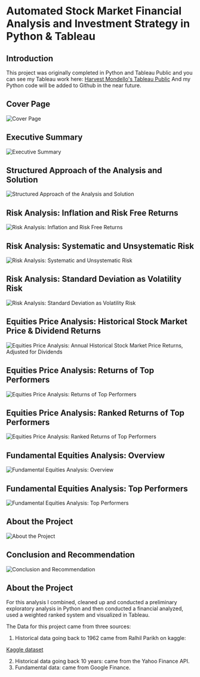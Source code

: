 # Automated Stock Market Financial Analysis and Investment Strategy   in Python & Tableau

## Introduction

This project was originally completed in Python and Tableau Public and you can see my Tableau work here: 
<a href="https://public.tableau.com/app/profile/harvest.mondello/viz/Capstone2StocksAnalysisFinal/0_CoverPage"> Harvest Mondello's Tableau Public</a> And my Python code will be added to Github in the near future.

## Cover Page
![Cover Page](https://github.com/HarvestMondello/automate-stock-market-financial-analysis-and-investment-strategy/blob/main/assets/stock-financial-analysis-1.png)

## Executive Summary
![Executive Summary](https://github.com/HarvestMondello/automate-stock-market-financial-analysis-and-investment-strategy/blob/main/assets/stock-financial-analysis-2.png)

## Structured Approach of the Analysis and Solution
![Structured Approach of the Analysis and Solution](https://github.com/HarvestMondello/automate-stock-market-financial-analysis-and-investment-strategy/blob/main/assets/stock-financial-analysis-3.png)

## Risk Analysis: Inflation and Risk Free Returns
![Risk Analysis: Inflation and Risk Free Returns](https://github.com/HarvestMondello/automate-stock-market-financial-analysis-and-investment-strategy/blob/main/assets/stock-financial-analysis-4.png)

## Risk Analysis: Systematic and Unsystematic Risk
![Risk Analysis: Systematic and Unsystematic Risk](https://github.com/HarvestMondello/automate-stock-market-financial-analysis-and-investment-strategy/blob/main/assets/stock-financial-analysis-5.png)

## Risk Analysis: Standard Deviation as Volatility Risk
![Risk Analysis: Standard Deviation as Volatility Risk](https://github.com/HarvestMondello/automate-stock-market-financial-analysis-and-investment-strategy/blob/main/assets/stock-financial-analysis-6.png)

## Equities Price Analysis: Historical Stock Market Price & Dividend Returns 
![Equities Price Analysis: Annual Historical Stock Market Price Returns, Adjusted for Dividends](https://github.com/HarvestMondello/automate-stock-market-financial-analysis-and-investment-strategy/blob/main/assets/stock-financial-analysis-7.png)

## Equities Price Analysis: Returns of Top Performers
![Equities Price Analysis: Returns of Top Performers](https://github.com/HarvestMondello/automate-stock-market-financial-analysis-and-investment-strategy/blob/main/assets/stock-financial-analysis-18.png)

## Equities Price Analysis: Ranked Returns of Top Performers
![Equities Price Analysis: Ranked Returns of Top Performers](https://github.com/HarvestMondello/automate-stock-market-financial-analysis-and-investment-strategy/blob/main/assets/stock-financial-analysis-9.png)

## Fundamental Equities Analysis: Overview
![Fundamental Equities Analysis: Overview](https://github.com/HarvestMondello/automate-stock-market-financial-analysis-and-investment-strategy/blob/main/assets/stock-financial-analysis-10.png)

## Fundamental Equities Analysis: Top Performers
![Fundamental Equities Analysis: Top Performers](https://github.com/HarvestMondello/automate-stock-market-financial-analysis-and-investment-strategy/blob/main/assets/stock-financial-analysis-11.png)

## About the Project
![About the Project](https://github.com/HarvestMondello/automate-stock-market-financial-analysis-and-investment-strategy/blob/main/assets/stock-financial-analysis-12.png)

## Conclusion and Recommendation
![Conclusion and Recommendation](https://github.com/HarvestMondello/automate-stock-market-financial-analysis-and-investment-strategy/blob/main/assets/stock-financial-analysis-13.png)

## About the Project
For this analysis I combined, cleaned up and conducted a preliminary exploratory analysis in Python and then conducted a financial analyzed, used a weighted ranked system and visualized in Tableau. 

The Data for this project came from three sources:
1. Historical data going back to 1962 came from Ralhil Parikh on kaggle:

<a href="https://www.kaggle.com/datasets/0f304bbe024f01fc9cbc0117d9a6dc6767935789b73b0794f541f7e60af0cf62"> Kaggle dataset</a>

2. Historical data going back 10 years: came from the Yahoo Finance API.
3. Fundamental data: came from Google Finance.







